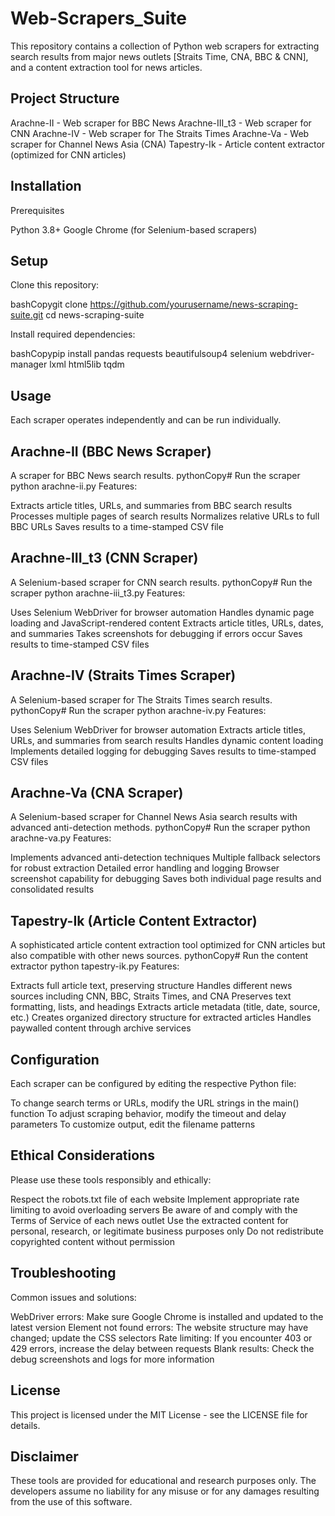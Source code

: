 # Web-Scrapers_Suite
This repository contains a collection of Python web scrapers for extracting search results from major news outlets [Straits Time, CNA, BBC & CNN], and a content extraction tool for news articles.

## Project Structure

Arachne-II - Web scraper for BBC News
Arachne-III_t3 - Web scraper for CNN
Arachne-IV - Web scraper for The Straits Times
Arachne-Va - Web scraper for Channel News Asia (CNA)
Tapestry-Ik - Article content extractor (optimized for CNN articles)

## Installation
Prerequisites

Python 3.8+
Google Chrome (for Selenium-based scrapers)

## Setup

Clone this repository:

bashCopygit clone https://github.com/yourusername/news-scraping-suite.git
cd news-scraping-suite

Install required dependencies:

bashCopypip install pandas requests beautifulsoup4 selenium webdriver-manager lxml html5lib tqdm

## Usage
Each scraper operates independently and can be run individually.

## Arachne-II (BBC News Scraper)
A scraper for BBC News search results.
pythonCopy# Run the scraper
python arachne-ii.py
Features:

Extracts article titles, URLs, and summaries from BBC search results
Processes multiple pages of search results
Normalizes relative URLs to full BBC URLs
Saves results to a time-stamped CSV file

## Arachne-III_t3 (CNN Scraper)
A Selenium-based scraper for CNN search results.
pythonCopy# Run the scraper
python arachne-iii_t3.py
Features:

Uses Selenium WebDriver for browser automation
Handles dynamic page loading and JavaScript-rendered content
Extracts article titles, URLs, dates, and summaries
Takes screenshots for debugging if errors occur
Saves results to time-stamped CSV files

## Arachne-IV (Straits Times Scraper)
A Selenium-based scraper for The Straits Times search results.
pythonCopy# Run the scraper
python arachne-iv.py
Features:

Uses Selenium WebDriver for browser automation
Extracts article titles, URLs, and summaries from search results
Handles dynamic content loading
Implements detailed logging for debugging
Saves results to time-stamped CSV files

## Arachne-Va (CNA Scraper)
A Selenium-based scraper for Channel News Asia search results with advanced anti-detection methods.
pythonCopy# Run the scraper
python arachne-va.py
Features:

Implements advanced anti-detection techniques
Multiple fallback selectors for robust extraction
Detailed error handling and logging
Browser screenshot capability for debugging
Saves both individual page results and consolidated results

## Tapestry-Ik (Article Content Extractor)
A sophisticated article content extraction tool optimized for CNN articles but also compatible with other news sources.
pythonCopy# Run the content extractor
python tapestry-ik.py
Features:

Extracts full article text, preserving structure
Handles different news sources including CNN, BBC, Straits Times, and CNA
Preserves text formatting, lists, and headings
Extracts article metadata (title, date, source, etc.)
Creates organized directory structure for extracted articles
Handles paywalled content through archive services

## Configuration
Each scraper can be configured by editing the respective Python file:

To change search terms or URLs, modify the URL strings in the main() function
To adjust scraping behavior, modify the timeout and delay parameters
To customize output, edit the filename patterns

## Ethical Considerations
Please use these tools responsibly and ethically:

Respect the robots.txt file of each website
Implement appropriate rate limiting to avoid overloading servers
Be aware of and comply with the Terms of Service of each news outlet
Use the extracted content for personal, research, or legitimate business purposes only
Do not redistribute copyrighted content without permission

## Troubleshooting
Common issues and solutions:

WebDriver errors: Make sure Google Chrome is installed and updated to the latest version
Element not found errors: The website structure may have changed; update the CSS selectors
Rate limiting: If you encounter 403 or 429 errors, increase the delay between requests
Blank results: Check the debug screenshots and logs for more information

## License
This project is licensed under the MIT License - see the LICENSE file for details.

## Disclaimer
These tools are provided for educational and research purposes only. The developers assume no liability for any misuse or for any damages resulting from the use of this software.
